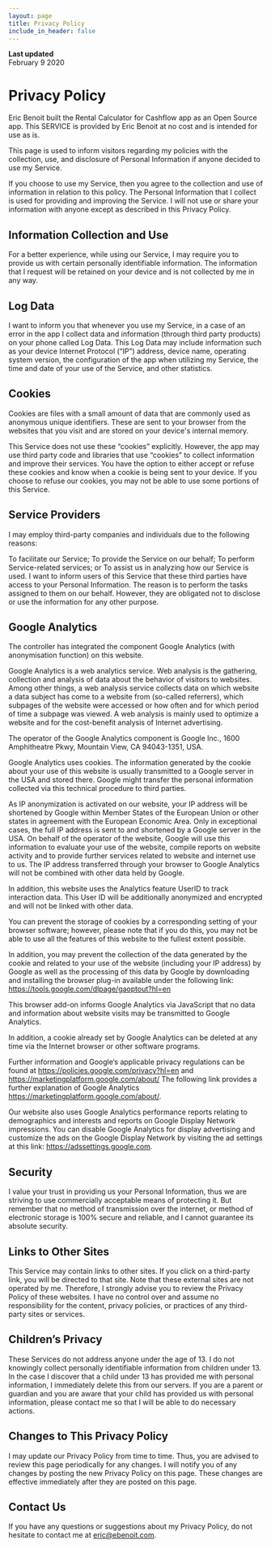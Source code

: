 ```yaml
---
layout: page
title: Privacy Policy
include_in_header: false
---
```


**Last updated**  
February 9 2020

# Privacy Policy
Eric Benoit built the Rental Calculator for Cashflow app as an Open Source app. This SERVICE is provided by Eric Benoit at no cost and is intended for use as is.

This page is used to inform visitors regarding my policies with the collection, use, and disclosure of Personal Information if anyone decided to use my Service.

If you choose to use my Service, then you agree to the collection and use of information in relation to this policy. The Personal Information that I collect is used for providing and improving the Service. I will not use or share your information with anyone except as described in this Privacy Policy.

## Information Collection and Use
For a better experience, while using our Service, I may require you to provide us with certain personally identifiable information. The information that I request will be retained on your device and is not collected by me in any way.

## Log Data
I want to inform you that whenever you use my Service, in a case of an error in the app I collect data and information (through third party products) on your phone called Log Data. This Log Data may include information such as your device Internet Protocol (“IP”) address, device name, operating system version, the configuration of the app when utilizing my Service, the time and date of your use of the Service, and other statistics.

## Cookies
Cookies are files with a small amount of data that are commonly used as anonymous unique identifiers. These are sent to your browser from the websites that you visit and are stored on your device's internal memory.

This Service does not use these “cookies” explicitly. However, the app may use third party code and libraries that use “cookies” to collect information and improve their services. You have the option to either accept or refuse these cookies and know when a cookie is being sent to your device. If you choose to refuse our cookies, you may not be able to use some portions of this Service.

## Service Providers

I may employ third-party companies and individuals due to the following reasons:

To facilitate our Service;
To provide the Service on our behalf;
To perform Service-related services; or
To assist us in analyzing how our Service is used.
I want to inform users of this Service that these third parties have access to your Personal Information. The reason is to perform the tasks assigned to them on our behalf. However, they are obligated not to disclose or use the information for any other purpose.

## Google Analytics

The controller has integrated the component Google Analytics (with anonymisation function) on this website.

Google Analytics is a web analytics service. Web analysis is the gathering, collection and analysis of data about the behavior of visitors to websites. Among other things, a web analysis service collects data on which website a data subject has come to a website from (so-called referrers), which subpages of the website were accessed or how often and for which period of time a subpage was viewed. A web analysis is mainly used to optimize a website and for the cost-benefit analysis of Internet advertising.

The operator of the Google Analytics component is Google Inc., 1600 Amphitheatre Pkwy, Mountain View, CA 94043-1351, USA.

Google Analytics uses cookies. The information generated by the cookie about your use of this website is usually transmitted to a Google server in the USA and stored there. Google might transfer the personal information collected via this technical procedure to third parties.

As IP anonymization is activated on our website, your IP address will be shortened by Google within Member States of the European Union or other states in agreement with the European Economic Area. Only in exceptional cases, the full IP address is sent to and shortened by a Google server in the USA. On behalf of the operator of the website, Google will use this information to evaluate your use of the website, compile reports on website activity and to provide further services related to website and internet use to us. The IP address transferred through your browser to Google Analytics will not be combined with other data held by Google.

In addition, this website uses the Analytics feature UserID to track interaction data. This User ID will be additionally anonymized and encrypted and will not be linked with other data.

You can prevent the storage of cookies by a corresponding setting of your browser software; however, please note that if you do this, you may not be able to use all the features of this website to the fullest extent possible.

In addition, you may prevent the collection of the data generated by the cookie and related to your use of the website (including your IP address) by Google as well as the processing of this data by Google by downloading and installing the browser plug-in available under the following link: https://tools.google.com/dlpage/gaoptout?hl=en

This browser add-on informs Google Analytics via JavaScript that no data and information about website visits may be transmitted to Google Analytics.

In addition, a cookie already set by Google Analytics can be deleted at any time via the Internet browser or other software programs.

Further information and Google‘s applicable privacy regulations can be found at https://policies.google.com/privacy?hl=en and https://marketingplatform.google.com/about/ The following link provides a further explanation of Google Analytics https://marketingplatform.google.com/about/.

Our website also uses Google Analytics performance reports relating to demographics and interests and reports on Google Display Network impressions. You can disable Google Analytics for display advertising and customize the ads on the Google Display Network by visiting the ad settings at this link: https://adssettings.google.com.

## Security
I value your trust in providing us your Personal Information, thus we are striving to use commercially acceptable means of protecting it. But remember that no method of transmission over the internet, or method of electronic storage is 100% secure and reliable, and I cannot guarantee its absolute security.

## Links to Other Sites
This Service may contain links to other sites. If you click on a third-party link, you will be directed to that site. Note that these external sites are not operated by me. Therefore, I strongly advise you to review the Privacy Policy of these websites. I have no control over and assume no responsibility for the content, privacy policies, or practices of any third-party sites or services.

## Children’s Privacy
These Services do not address anyone under the age of 13. I do not knowingly collect personally identifiable information from children under 13. In the case I discover that a child under 13 has provided me with personal information, I immediately delete this from our servers. If you are a parent or guardian and you are aware that your child has provided us with personal information, please contact me so that I will be able to do necessary actions.

## Changes to This Privacy Policy
I may update our Privacy Policy from time to time. Thus, you are advised to review this page periodically for any changes. I will notify you of any changes by posting the new Privacy Policy on this page. These changes are effective immediately after they are posted on this page.

## Contact Us
If you have any questions or suggestions about my Privacy Policy, do not hesitate to contact me at eric@ebenoit.com.